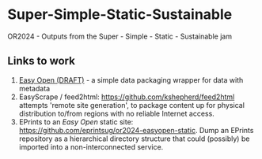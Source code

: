 # Super-Simple-Static-Sustainable
OR2024 - Outputs from the Super - Simple - Static - Sustainable jam

## Links to work

1.  [Easy Open (DRAFT)](https://docs.google.com/document/d/1y0Cu5cSia6rlRotnfdU_wcrZUL3DnjXx0MUah--_7-Y) - a simple data packaging wrapper for data with metadata
2. EasyScrape / feed2html: https://github.com/kshepherd/feed2html attempts 'remote site generation', to package content up for physical distribution to/from regions with no reliable Internet access.
3. EPrints to an _Easy Open_ static site: https://github.com/eprintsug/or2024-easyopen-static. Dump an EPrints repository as a hierarchical directory structure that could (possibly) be imported into a non-interconnected service.

